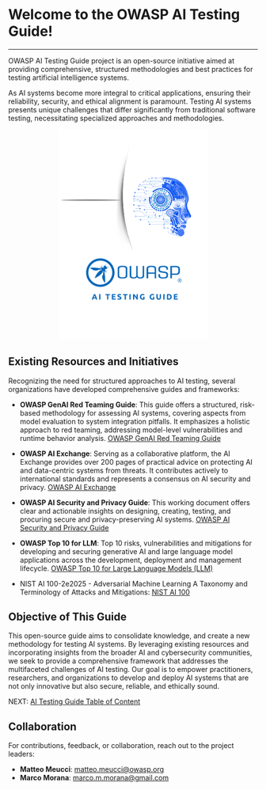 # Welcome to the OWASP AI Testing Guide!

---

OWASP AI Testing Guide project is an open-source initiative aimed at providing comprehensive, structured methodologies and best practices for testing artificial intelligence systems.

As AI systems become more integral to critical applications, ensuring their reliability, security, and ethical alignment is paramount. Testing AI systems presents unique challenges that differ significantly from traditional software testing, necessitating specialized approaches and methodologies.

<div align="center">
  <img src="assets/images/OWASP_AI_Testing_Guide.png" alt="Alt text" width="300">
</div>

## Existing Resources and Initiatives

Recognizing the need for structured approaches to AI testing, several organizations have developed comprehensive guides and frameworks:

- **OWASP GenAI Red Teaming Guide**: This guide offers a structured, risk-based methodology for assessing AI systems, covering aspects from model evaluation to system integration pitfalls. It emphasizes a holistic approach to red teaming, addressing model-level vulnerabilities and runtime behavior analysis. [OWASP GenAI Red Teaming Guide](https://genai.owasp.org/resource/genai-red-teaming-guide/)

- **OWASP AI Exchange**: Serving as a collaborative platform, the AI Exchange provides over 200 pages of practical advice on protecting AI and data-centric systems from threats. It contributes actively to international standards and represents a consensus on AI security and privacy. [OWASP AI Exchange](https://owaspai.org/)

- **OWASP AI Security and Privacy Guide**: This working document offers clear and actionable insights on designing, creating, testing, and procuring secure and privacy-preserving AI systems. [OWASP AI Security and Privacy Guide](https://owasp.org/www-project-ai-security-and-privacy-guide/)

- **OWASP Top 10 for LLM**: Top 10 risks, vulnerabilities and mitigations for developing and securing generative AI and large language model applications across the development, deployment and management lifecycle. [OWASP Top 10 for Large Language Models (LLM)](https://owasp.org/www-project-top-10-for-large-language-model-applications/)

- NIST AI 100-2e2025 - Adversarial Machine Learning A Taxonomy and Terminology of Attacks and Mitigations: [NIST AI 100](https://nvlpubs.nist.gov/nistpubs/ai/NIST.AI.100-2e2025.pdf)

## Objective of This Guide

This open-source guide aims to consolidate knowledge, and create a new methodology for testing AI systems. By leveraging existing resources and incorporating insights from the broader AI and cybersecurity communities, we seek to provide a comprehensive framework that addresses the multifaceted challenges of AI testing. Our goal is to empower practitioners, researchers, and organizations to develop and deploy AI systems that are not only innovative but also secure, reliable, and ethically sound.

NEXT:  [AI Testing Guide Table of Content](Document/README.md)

## Collaboration

For contributions, feedback, or collaboration, reach out to the project leaders:

- **Matteo Meucci**: 
[matteo.meucci@owasp.org](mailto:matteo.meucci@owasp.org)
- **Marco Morana**: [marco.m.morana@gmail.com](mailto:marco.m.morana@gmail.com)

